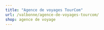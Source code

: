 ```yaml
---
title: "Agence de voyages TourCom"
url: /valbonne/agence-de-voyages-tourcom/
shop: agence de voyage
---
```

